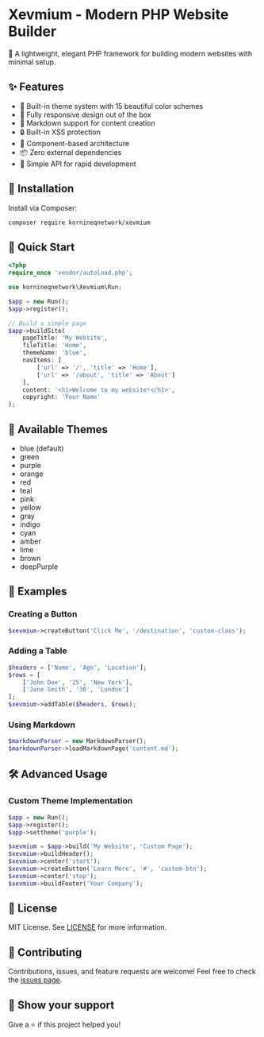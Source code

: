 # Xevmium - Modern PHP Website Builder

🚀 A lightweight, elegant PHP framework for building modern websites with minimal setup.

## ✨ Features

- 🎨 Built-in theme system with 15 beautiful color schemes
- 📱 Fully responsive design out of the box
- 📝 Markdown support for content creation
- 🔒 Built-in XSS protection
- 🧩 Component-based architecture
- 📦 Zero external dependencies
- 🎯 Simple API for rapid development

## 🔧 Installation

Install via Composer:

```bash
composer require kornineqnetwork/xevmium
```

## 🚀 Quick Start

```php
<?php
require_once 'vendor/autoload.php';

use kornineqnetwork\Xevmium\Run;

$app = new Run();
$app->register();

// Build a simple page
$app->buildSite(
    pageTitle: 'My Website',
    fileTitle: 'Home',
    themeName: 'blue',
    navItems: [
        ['url' => '/', 'title' => 'Home'],
        ['url' => '/about', 'title' => 'About']
    ],
    content: '<h1>Welcome to my website!</h1>',
    copyright: 'Your Name'
);
```

## 🎨 Available Themes

- blue (default)
- green
- purple
- orange
- red
- teal
- pink
- yellow
- gray
- indigo
- cyan
- amber
- lime
- brown
- deepPurple

## 📖 Examples

### Creating a Button
```php
$xevmium->createButton('Click Me', '/destination', 'custom-class');
```

### Adding a Table
```php
$headers = ['Name', 'Age', 'Location'];
$rows = [
    ['John Doe', '25', 'New York'],
    ['Jane Smith', '30', 'London']
];
$xevmium->addTable($headers, $rows);
```

### Using Markdown
```php
$markdownParser = new MarkdownParser();
$markdownParser->loadMarkdownPage('content.md');
```

## 🛠️ Advanced Usage

### Custom Theme Implementation
```php
$app = new Run();
$app->register();
$app->settheme('purple');

$xevmium = $app->build('My Website', 'Custom Page');
$xevmium->buildHeader();
$xevmium->center('start');
$xevmium->createButton('Learn More', '#', 'custom-btn');
$xevmium->center('stop');
$xevmium->buildFooter('Your Company');
```

## 📝 License

MIT License. See [LICENSE](LICENSE) for more information.

## 🤝 Contributing

Contributions, issues, and feature requests are welcome! Feel free to check the [issues page](https://github.com/KornineQNetwork/Xevmium/issues).

## 🌟 Show your support

Give a ⭐️ if this project helped you!

